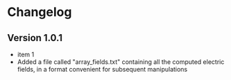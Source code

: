 # Changelog

## Version 1.0.1
- item 1
- Added a file called "array_fields.txt" containing all the computed electric fields, in a format convenient for subsequent manipulations
